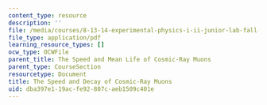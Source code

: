 ```yaml
---
content_type: resource
description: ''
file: /media/courses/8-13-14-experimental-physics-i-ii-junior-lab-fall-2016-spring-2017/dba397e119acfe92807caeb1509c401e_MIT8_13-14F16-S17exp14.pdf
file_type: application/pdf
learning_resource_types: []
ocw_type: OCWFile
parent_title: The Speed and Mean Life of Cosmic-Ray Muons
parent_type: CourseSection
resourcetype: Document
title: The Speed and Decay of Cosmic-Ray Muons
uid: dba397e1-19ac-fe92-807c-aeb1509c401e
---
```

